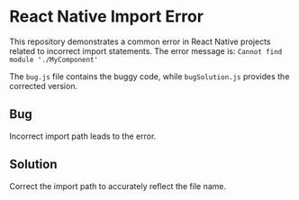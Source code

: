 # React Native Import Error

This repository demonstrates a common error in React Native projects related to incorrect import statements. The error message is: `Cannot find module './MyComponent'`

The `bug.js` file contains the buggy code, while `bugSolution.js` provides the corrected version.

## Bug

Incorrect import path leads to the error.

## Solution

Correct the import path to accurately reflect the file name.
